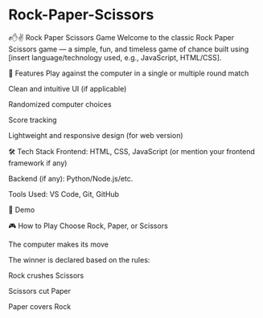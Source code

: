 # Rock-Paper-Scissors

✊✋✌️ Rock Paper Scissors Game
Welcome to the classic Rock Paper Scissors game — a simple, fun, and timeless game of chance built using [insert language/technology used, e.g., JavaScript, HTML/CSS].

🚀 Features
Play against the computer in a single or multiple round match

Clean and intuitive UI (if applicable)

Randomized computer choices

Score tracking

Lightweight and responsive design (for web version)

🛠️ Tech Stack
Frontend: HTML, CSS, JavaScript (or mention your frontend framework if any)

Backend (if any): Python/Node.js/etc.

Tools Used: VS Code, Git, GitHub

📸 Demo

🎮 How to Play
Choose Rock, Paper, or Scissors

The computer makes its move

The winner is declared based on the rules:

Rock crushes Scissors

Scissors cut Paper

Paper covers Rock
